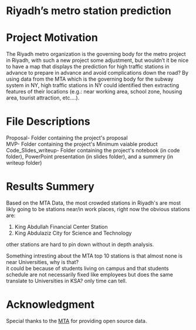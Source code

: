 # Riyadh’s metro station prediction

# Project Motivation  
The Riyadh metro organization is the governing body for the metro project in Riyadh, with such a new project some adjustment, but wouldn’t it be nice to have a map that displays the prediction for high traffic stations in advance to prepare in advance and avoid complications down the road?
By using data from the MTA which is the governing body for the subway system in NY, high traffic stations in NY could identified then extracting features of their locations (e.g.: near working area, school zone, housing area, tourist attraction, etc.…).  

# File Descriptions  
Proposal- Folder containing the project's proposal  
MVP- Folder containing the project's Minimum vaiable product  
Code_Slides_writeup- Folder containing the project's notebook (in code folder), PowerPoint presentation (in slides folder), and a summery (in writeup folder)


# Results Summery  
Based on the MTA Data, the most crowded stations in Riyadh's are most likly going to be stations near/in work places, right now the obvious stations are:
1. King Abdullah Financial Center Station
2. King Abdulaziz City for Science and Technology

other stations are hard to pin down without in depth analysis.

Something intresting about the MTA top 10 stations is that almost none is near Universities, why is that?  
it could be because of students living on campus and that students schedule are not necessarily fixed like employees but does the same translate to Universities in KSA? only time can tell.  
 


# Acknowledgment  
Special thanks to the [MTA](http://web.mta.info/developers/turnstile.html) for providing open source data.


